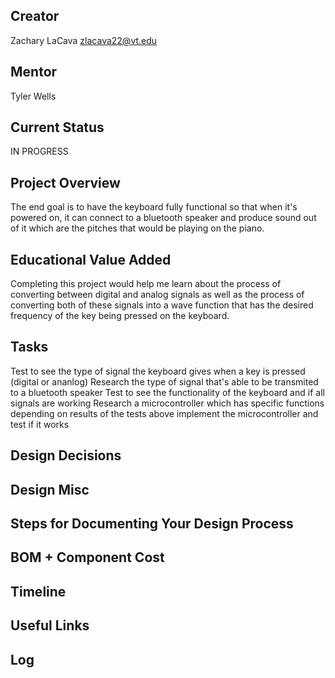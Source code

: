 ## Creator
Zachary LaCava
zlacava22@vt.edu

## Mentor
Tyler Wells

## Current Status
IN PROGRESS

## Project Overview

The end goal is to have the keyboard fully functional so that when it's powered on, it can connect to a bluetooth speaker and produce sound out of it which are the pitches that would be playing on the piano. 

## Educational Value Added

Completing this project would help me learn about the process of converting between digital and analog signals as well as the process of converting both of these signals into a wave function that has the desired frequency
of the key being pressed on the keyboard.

## Tasks

Test to see the type of signal the keyboard gives when a key is pressed (digital or ananlog)
Research the type of signal that's able to be transmited to a bluetooth speaker
Test to see the functionality of the keyboard and if all signals are working
Research a microcontroller which has specific functions depending on results of the tests above
implement the microcontroller and test if it works

## Design Decisions

<!-- Your Text Here. You may work with your mentor on this later when they are assigned -->

## Design Misc

<!-- Your Text Here. You may work with your mentor on this later when they are assigned -->

## Steps for Documenting Your Design Process

<!-- Your Text Here. You may work with your mentor on this later when they are assigned -->

## BOM + Component Cost

<!-- Your Text Here. You may work with your mentor on this later when they are assigned -->

## Timeline

<!-- Your Text Here. You may work with your mentor on this later when they are assigned -->

## Useful Links

<!-- Your Text Here. You may work with your mentor on this later when they are assigned -->

## Log

<!-- Your Text Here. You may work with your mentor on this later when they are assigned -->
